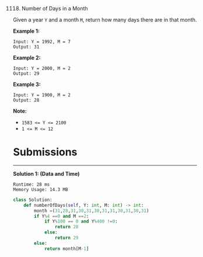 1118. Number of Days in a Month

Given a year `Y` and a month `M`, return how many days there are in that month.

 

**Example 1:**
```
Input: Y = 1992, M = 7
Output: 31
```

**Example 2:**
```
Input: Y = 2000, M = 2
Output: 29
```

**Example 3:**
```
Input: Y = 1900, M = 2
Output: 28
```

**Note:**

* `1583 <= Y <= 2100`
* `1 <= M <= 12`

# Submissions
---
**Solution 1: (Data and Time)**
```
Runtime: 28 ms
Memory Usage: 14.3 MB
```
```python
class Solution:
    def numberOfDays(self, Y: int, M: int) -> int:
        month =(31,28,31,30,31,30,31,31,30,31,30,31)
        if Y%4 ==0 and M ==2:
            if Y%100 == 0 and Y%400 !=0:
                return 28
            else:
                return 29
        else:
            return month[M-1]
```